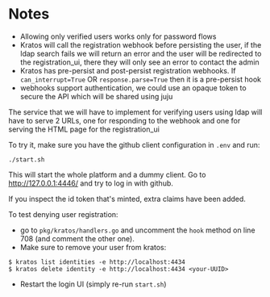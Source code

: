 # Notes
- Allowing only verified users works only for password flows
- Kratos will call the registration webhook before persisting the user, if the ldap search fails we will return an error and the user will be redirected to the registration_ui, there they will only see an error to contact the admin
- Kratos has pre-persist and post-persist registration webhooks. If `can_interrupt=True` OR `response.parse=True` then it is a pre-persist hook
- webhooks support authentication, we could use an opaque token to secure the API which will be shared using juju

The service that we will have to implement for verifying users using ldap will have to serve 2 URLs, one for responding to the webhook and one for serving the HTML page for the registration_ui

To try it, make sure you have the github client configuration in `.env` and run:
```
./start.sh
```

This will start the whole platform and a dummy client. Go to http://127.0.0.1:4446/ and try to log in with github.

If you inspect the id token that's minted, extra claims have been added.

To test denying user registration:
- go to `pkg/kratos/handlers.go` and uncomment the `hook` method on line 708 (and comment the other one).
- Make sure to remove your user from kratos:
```
$ kratos list identities -e http://localhost:4434
$ kratos delete identity -e http://localhost:4434 <your-UUID>
```
- Restart the login UI (simply re-run `start.sh`)

